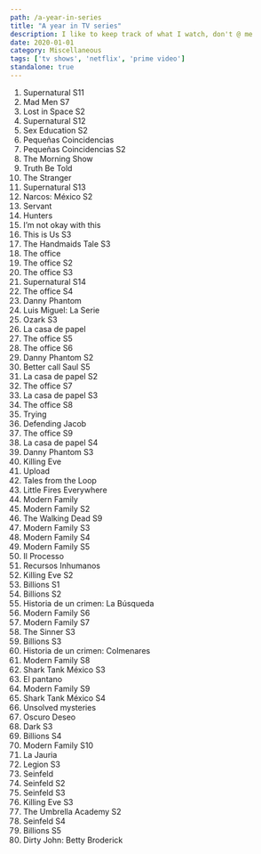 ```yaml
---
path: /a-year-in-series
title: "A year in TV series"
description: I like to keep track of what I watch, don't @ me
date: 2020-01-01
category: Miscellaneous
tags: ['tv shows', 'netflix', 'prime video']
standalone: true
---
```


1. Supernatural S11
2. Mad Men S7
3. Lost in Space S2
4. Supernatural S12
5. Sex Education S2
6. Pequeñas Coincidencias
7. Pequeñas Coincidencias S2
8. The Morning Show
9. Truth Be Told
10. The Stranger
11. Supernatural S13
12. Narcos: México S2
13. Servant
14. Hunters
15. I’m not okay with this
16. This is Us S3
17. The Handmaids Tale S3
18. The office
19. The office S2
20. The office S3
21. Supernatural S14
22. The office S4
23. Danny Phantom
24. Luis Miguel: La Serie
25. Ozark S3
26. La casa de papel
27. The office S5
28. The office S6
29. Danny Phantom S2
30. Better call Saul S5
31. La casa de papel S2
32. The office S7
33. La casa de papel S3
34. The office S8
35. Trying
36. Defending Jacob
37. The office S9
38. La casa de papel S4
39. Danny Phantom S3
40. Killing Eve
41. Upload
42. Tales from the Loop
43. Little Fires Everywhere
44. Modern Family 
45. Modern Family S2
46. The Walking Dead S9
47. Modern Family S3
48. Modern Family S4
49. Modern Family S5
50. Il Processo
51. Recursos Inhumanos
52. Killing Eve S2
53. Billions S1
54. Billions S2
55. Historia de un crimen: La Búsqueda 
56. Modern Family S6
57. Modern Family S7
58. The Sinner S3
59. Billions S3
60. Historia de un crimen: Colmenares
61. Modern Family S8
62. Shark Tank México S3
63. El pantano
64. Modern Family S9
65. Shark Tank México S4
66. Unsolved mysteries 
67. Oscuro Deseo
68. Dark S3
69. Billions S4
70. Modern Family S10
71. La Jauria 
72. Legion S3 
73. Seinfeld 
74. Seinfeld S2
75. Seinfeld S3
76. Killing Eve S3
77. The Umbrella Academy S2
78. Seinfeld S4
79. Billions S5
80. Dirty John: Betty Broderick
